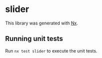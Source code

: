 # slider

This library was generated with [Nx](https://nx.dev).

## Running unit tests

Run `nx test slider` to execute the unit tests.
